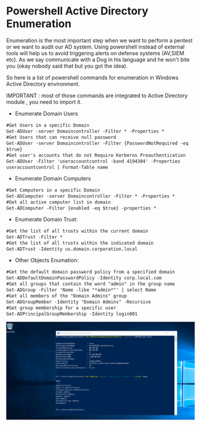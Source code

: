 # Powershell Active Directory Enumeration
Enumeration is the most important step when we want to perform a pentest or we want to audit our AD system.
Using powershell instead of external tools will help us to avoid triggering alerts on defense systems (AV,SIEM etc). As we say communicate with a Dog in his language and he won't bite you (okay nobody said that but you got the idea).

So here is a list of powershell commands for enumeration in Windows Active Directory environment. 

IMPORTANT : most of those commands are integrated to Active Directory module , you need to import it.

- Enumerate Domain Users
```text
#Get Users in a specific Domain 
Get-ADUser -server Domaincontroller -Filter * -Properties *
#Get Users that can receive null password
Get-ADUser -server Domaincontroller -Filter {PasswordNotRequired -eq $true}
#Get user's accounts that do not Require Kerberos Preauthentication 
Get-ADUser -Filter 'useraccountcontrol -band 4194304' -Properties useraccountcontrol | Format-Table name
```

- Enumerate Domain Computers
```text
#Get Computers in a specific Domain 
Get-ADComputer -server Domaincontroller -Filter * -Properties *
#Get all active computer list in domain
Get-ADComputer -Filter {enabled -eq $true} -properties *
```
- Enumerate Domain Trust:
```text
#Get the list of all trusts within the current domain
Get-ADTrust -Filter *               
#Get the list of all trusts within the indicated domain
Get-ADTrust -Identity us.domain.corporation.local   
```
- Other Objects Enumation:
```text
#Get the default domain password policy from a specified domain
Get-ADDefaultDomainPasswordPolicy -Identity corp.local.com
#Get all groups that contain the word "admin" in the group name
Get-ADGroup -Filter 'Name -like "*admin*"' | select Name     
#Get all members of the "Domain Admins" group
Get-ADGroupMember -Identity "Domain Admins" -Recursive       
#Get group membership for a specific user
Get-ADPrincipalGroupMembership -Identity login001     
```

![My Image](commands.png)

